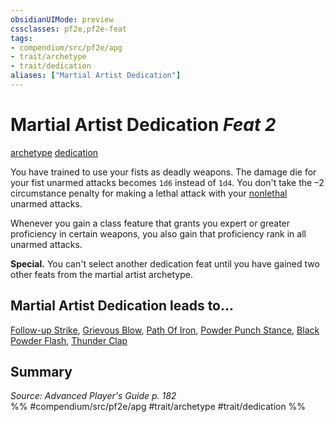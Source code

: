 ```yaml
---
obsidianUIMode: preview
cssclasses: pf2e,pf2e-feat
tags:
- compendium/src/pf2e/apg
- trait/archetype
- trait/dedication
aliases: ["Martial Artist Dedication"]
---
```

# Martial Artist Dedication  *Feat 2*  
[archetype](rules/traits/archetype.md "Archetype Feat Trait")  [dedication](rules/traits/dedication.md "Dedication Feat Trait")  


You have trained to use your fists as deadly weapons. The damage die for your fist unarmed attacks becomes `1d6` instead of `1d4`. You don't take the –2 circumstance penalty for making a lethal attack with your [nonlethal](rules/traits/nonlethal.md "Nonlethal Weapon Trait") unarmed attacks.

Whenever you gain a class feature that grants you expert or greater proficiency in certain weapons, you also gain that proficiency rank in all unarmed attacks.

**Special.** You can't select another dedication feat until you have gained two other feats from the martial artist archetype.

## Martial Artist Dedication leads to...

[Follow-up Strike](compendium/feats/follow-up-strike-apg.md), [Grievous Blow](compendium/feats/grievous-blow-apg.md), [Path Of Iron](compendium/feats/path-of-iron-apg.md), [Powder Punch Stance](compendium/feats/powder-punch-stance-ooa1.md), [Black Powder Flash](compendium/feats/black-powder-flash-ooa1.md), [Thunder Clap](compendium/feats/thunder-clap-ooa1.md)

## Summary

*Source: Advanced Player's Guide p. 182*  
%% #compendium/src/pf2e/apg #trait/archetype #trait/dedication %%